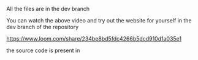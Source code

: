 All the files are in the dev branch

You can watch the above video and try out the website for yourself in the dev branch of the repository

https://www.loom.com/share/234be8bd5fdc4266b5dcd910d1a035e1

the source code is present in 
